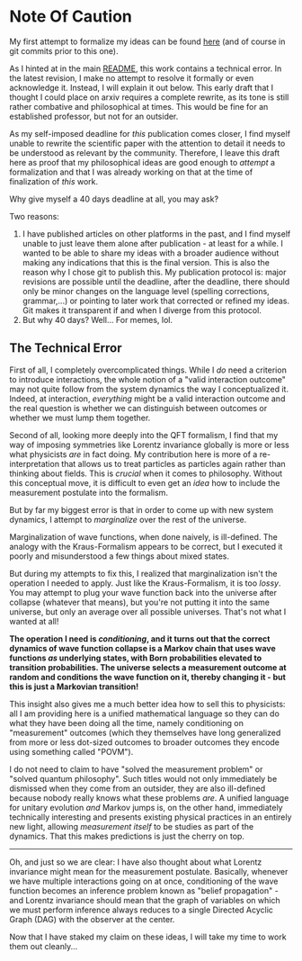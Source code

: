 # Note Of Caution

My first attempt to formalize my ideas can be found [here](ProjectGalileo.pdf) (and of course in git commits prior to this one).

As I hinted at in the main [README](../README.md), this work contains a technical error. In the latest revision, I make no attempt to resolve it formally or even acknowledge it. Instead, I will explain it out below. This early draft that I thought I could place on arxiv requires a complete rewrite, as its tone is still rather combative and philosophical at times. This would be fine for an established professor, but not for an outsider.

As my self-imposed deadline for *this* publication comes closer, I find myself unable to rewrite the scientific paper with the attention to detail it needs to be understood as relevant by the community. Therefore, I leave this draft here as proof that my philosophical ideas are good enough to *attempt* a formalization and that I was already working on that at the time of finalization of *this* work.

Why give myself a 40 days deadline at all, you may ask?

Two reasons:

1. I have published articles on other platforms in the past, and I find myself unable to just leave them alone after publication - at least for a while. I wanted to be able to share my ideas with a broader audience without making any indications that this is the final version. This is also the reason why I chose git to publish this. My publication protocol is: major revisions are possible until the deadline, after the deadline, there should only be minor changes on the language level (spelling corrections, grammar,...) or pointing to later work that corrected or refined my ideas. Git makes it transparent if and when I diverge from this protocol.
2. But why 40 days? Well... For memes, lol.

## The Technical Error

First of all, I completely overcomplicated things. While I *do* need a criterion to introduce interactions, the whole notion of a "valid interaction outcome" may not quite follow from the system dynamics the way I conceptualized it. Indeed, at interaction, *everything* might be a valid interaction outcome and the real question is whether we can distinguish between outcomes or whether we must lump them together.

Second of all, looking more deeply into the QFT formalism, I find that my way of imposing symmetries like Lorentz invariance globally is more or less what physicists *are* in fact doing. My contribution here is more of a re-interpretation that allows us to treat particles as particles again rather than thinking about fields. This is *crucial* when it comes to philosophy. Without this conceptual move, it is difficult to even get an *idea* how to include the measurement postulate into the formalism.

But by far my biggest error is that in order to come up with new system dynamics, I attempt to *marginalize* over the rest of the universe.

Marginalization of wave functions, when done naively, is ill-defined. The analogy with the Kraus-Formalism appears to be correct, but I executed it poorly and misunderstood a few things about mixed states.

But during my attempts to fix this, I realized that marginalization isn't the operation I needed to apply. Just like the Kraus-Formalism, it is too *lossy*. You may attempt to plug your wave function back into the universe after collapse (whatever that means), but you're not putting it into the same universe, but only an average over all possible universes. That's not what I wanted at all!

**The operation I need is *conditioning*, and it turns out that the correct dynamics of wave function collapse is a Markov chain that uses wave functions *as* underlying states, with Born probabilities elevated to transition probabilities. The universe selects a measurement outcome at random and conditions the wave function on it, thereby changing it - but this is just a Markovian transition!**

This insight also gives me a much better idea how to sell this to physicists: all I am providing here is a unified mathematical language so they can do what they have been doing all the time, namely conditioning on "measurement" outcomes (which they themselves have long generalized from more or less dot-sized outcomes to broader outcomes they encode using something called "POVM").

I do not need to claim to have "solved the measurement problem" or "solved quantum philosophy". Such titles would not only immediately be dismissed when they come from an outsider, they are also ill-defined because nobody really knows what these problems *are*. A unified language for unitary evolution *and* Markov jumps is, on the other hand, immediately technically interesting and presents existing physical practices in an entirely new light, allowing *measurement itself* to be studies as part of the dynamics. That this makes predictions is just the cherry on top.

---

Oh, and just so we are clear: I have also thought about what Lorentz invariance might mean for the measurement postulate. Basically, whenever we have multiple interactions going on at once, conditioning of the wave function becomes an inference problem known as "belief propagation" - and Lorentz invariance should mean that the graph of variables on which we must perform inference always reduces to a single Directed Acyclic Graph (DAG) with the observer at the center.

Now that I have staked my claim on these ideas, I will take my time to work them out cleanly...